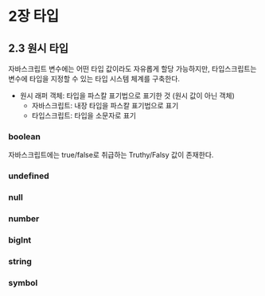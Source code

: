 # 2장 타입

## 2.3 원시 타입
자바스크립트 변수에는 어떤 타입 값이라도 자유롭게 할당 가능하지만,
타입스크립트는 변수에 타입을 지정할 수 있는 타입 시스템 체계를 구축한다.

- 원시 래퍼 객체: 타입을 파스칼 표기법으로 표기한 것 (원시 값이 아닌 객체)
  - 자바스크립트: 내장 타입을 파스칼 표기법으로 표기
  - 타입스크립트: 타입을 소문자로 표기
 
### boolean
자바스크립트에는 true/false로 취급하는 Truthy/Falsy 값이 존재한다.


### undefined
### null
### number
### bigInt
### string
### symbol
